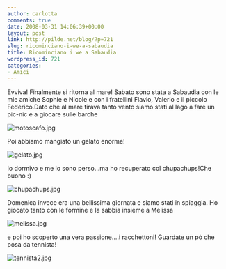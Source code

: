 ```yaml
---
author: carlotta
comments: true
date: 2008-03-31 14:06:39+00:00
layout: post
link: http://pilde.net/blog/?p=721
slug: ricominciano-i-we-a-sabaudia
title: Ricominciano i we a Sabaudia
wordpress_id: 721
categories:
- Amici
---
```


Evviva! Finalmente si ritorna al mare!
Sabato sono stata a Sabaudia con le mie amiche Sophie e Nicole e con i fratellini Flavio, Valerio e il piccolo Federico.Dato che al mare tirava tanto vento siamo stati al lago a fare un pic-nic e a giocare sulle barche

![motoscafo.jpg](http://pilde.net/blog/wp-content/uploads/2008/03/motoscafo.jpg)




Poi abbiamo mangiato un gelato enorme! 

![gelato.jpg](http://pilde.net/blog/wp-content/uploads/2008/03/gelato.jpg)




Io dormivo e me lo sono perso...ma ho recuperato col chupachups!Che buono :)




![chupachups.jpg](http://pilde.net/blog/wp-content/uploads/2008/03/chupachups.jpg)




Domenica invece era una bellissima giornata e siamo stati in spiaggia. Ho giocato tanto con le formine e la sabbia insieme a Melissa

![melissa.jpg](http://pilde.net/blog/wp-content/uploads/2008/03/melissa.jpg)




e poi ho scoperto una vera passione....i racchettoni! Guardate un pò che posa da tennista!

![tennista2.jpg](http://pilde.net/blog/wp-content/uploads/2008/03/tennista2.jpg)





